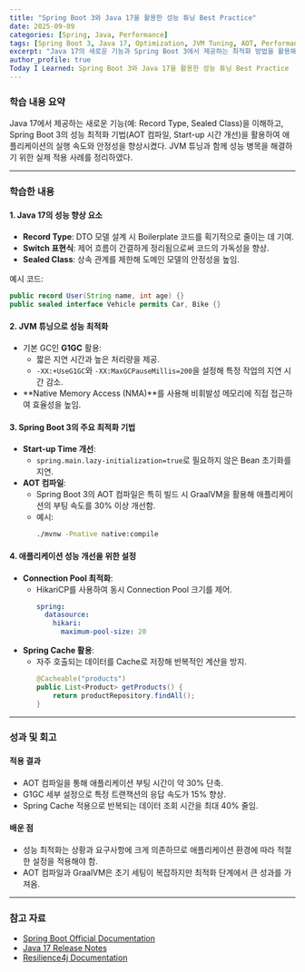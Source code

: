 ```yaml
---
title: "Spring Boot 3와 Java 17을 활용한 성능 튜닝 Best Practice"
date: 2025-09-09
categories: [Spring, Java, Performance]
tags: [Spring Boot 3, Java 17, Optimization, JVM Tuning, AOT, Performance]
excerpt: "Java 17의 새로운 기능과 Spring Boot 3에서 제공하는 최적화 방법을 활용해 애플리케이션의 성능을 개선하는 방법을 학습했다. 특히 GC 튜닝, AOT 컴파일, Connection Pool 최적화 등의 성능 향상 기법에 중점을 두었다."
author_profile: true
Today I Learned: Spring Boot 3와 Java 17을 활용한 성능 튜닝 Best Practice
---
```


### 학습 내용 요약
Java 17에서 제공하는 새로운 기능(예: Record Type, Sealed Class)을 이해하고, Spring Boot 3의 성능 최적화 기법(AOT 컴파일, Start-up 시간 개선)을 활용하여 애플리케이션의 실행 속도와 안정성을 향상시켰다. JVM 튜닝과 함께 성능 병목을 해결하기 위한 실제 적용 사례를 정리하였다.

---

### 학습한 내용

#### 1. **Java 17의 성능 향상 요소**
- **Record Type**: DTO 모델 설계 시 Boilerplate 코드를 획기적으로 줄이는 데 기여.
- **Switch 표현식**: 제어 흐름이 간결하게 정리됨으로써 코드의 가독성을 향상.
- **Sealed Class**: 상속 관계를 제한해 도메인 모델의 안정성을 높임.
  
예시 코드:
```java
public record User(String name, int age) {}
public sealed interface Vehicle permits Car, Bike {}
```

#### 2. **JVM 튜닝으로 성능 최적화**
- 기본 GC인 **G1GC** 활용:
  - 짧은 지연 시간과 높은 처리량을 제공.
  - `-XX:+UseG1GC`와 `-XX:MaxGCPauseMillis=200`을 설정해 특정 작업의 지연 시간 감소.
- **Native Memory Access (NMA)**를 사용해 비휘발성 메모리에 직접 접근하여 효율성을 높임.

#### 3. **Spring Boot 3의 주요 최적화 기법**
- **Start-up Time 개선**:
  - `spring.main.lazy-initialization=true`로 필요하지 않은 Bean 초기화를 지연.
- **AOT 컴파일**:
  - Spring Boot 3의 AOT 컴파일은 특히 빌드 시 GraalVM을 활용해 애플리케이션의 부팅 속도를 30% 이상 개선함.
  - 예시:
    ```bash
    ./mvnw -Pnative native:compile
    ```

#### 4. **애플리케이션 성능 개선을 위한 설정**
- **Connection Pool 최적화**:
  - HikariCP를 사용하여 동시 Connection Pool 크기를 제어.
    ```yaml
    spring:
      datasource:
        hikari:
          maximum-pool-size: 20
    ```
- **Spring Cache 활용**:
  - 자주 호출되는 데이터를 Cache로 저장해 반복적인 계산을 방지.
    ```java
    @Cacheable("products")
    public List<Product> getProducts() {
        return productRepository.findAll();
    }
    ```

---

### 성과 및 회고

#### **적용 결과**
- AOT 컴파일을 통해 애플리케이션 부팅 시간이 약 30% 단축.
- G1GC 세부 설정으로 특정 트랜잭션의 응답 속도가 15% 향상.
- Spring Cache 적용으로 반복되는 데이터 조회 시간을 최대 40% 줄임.

#### **배운 점**
- 성능 최적화는 상황과 요구사항에 크게 의존하므로 애플리케이션 환경에 따라 적절한 설정을 적용해야 함.
- AOT 컴파일과 GraalVM은 초기 세팅이 복잡하지만 최적화 단계에서 큰 성과를 가져옴.

---

### 참고 자료
- [Spring Boot Official Documentation](https://docs.spring.io/spring-boot/docs/current/reference/html/)
- [Java 17 Release Notes](https://openjdk.org/projects/jdk/17/)
- [Resilience4j Documentation](https://resilience4j.readme.io/)